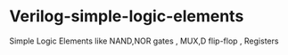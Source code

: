 # Verilog-simple-logic-elements
Simple Logic Elements like NAND,NOR gates , MUX,D flip-flop , Registers
